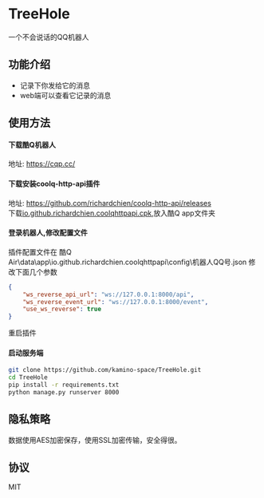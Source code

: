 # TreeHole
一个不会说话的QQ机器人

## 功能介绍
- 记录下你发给它的消息
- web端可以查看它记录的消息

## 使用方法
#### 下载酷Q机器人
地址: https://cqp.cc/
#### 下载安装coolq-http-api插件
地址: https://github.com/richardchien/coolq-http-api/releases  
下载[io.github.richardchien.coolqhttpapi.cpk](https://github.com/richardchien/coolq-http-api/releases/download/v4.8.0/io.github.richardchien.coolqhttpapi.cpk),放入酷Q app文件夹  
#### 登录机器人,修改配置文件
插件配置文件在 酷Q Air\data\app\io.github.richardchien.coolqhttpapi\config\机器人QQ号.json
修改下面几个参数
```json
{
    "ws_reverse_api_url": "ws://127.0.0.1:8000/api",
    "ws_reverse_event_url": "ws://127.0.0.1:8000/event",
    "use_ws_reverse": true
}
```
重启插件
#### 启动服务端
```bash
git clone https://github.com/kamino-space/TreeHole.git
cd TreeHole
pip install -r requirements.txt
python manage.py runserver 8000
```

## 隐私策略
数据使用AES加密保存，使用SSL加密传输，安全得很。

## 协议
MIT